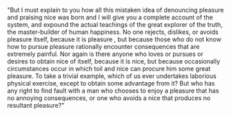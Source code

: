 "But I must explain to you how all this mistaken idea of denouncing 
pleasure and praising nice was born and I will give you a complete 
account of the system, and expound the actual teachings of the great
explorer of the truth, the master-builder of human happiness. No one
rejects, dislikes, or avoids pleasure itself, because it is pleasure
, but because those who do not know how to pursue pleasure rationally
encounter consequences that are extremely painful. Nor again is there
anyone who loves or pursues or desires to obtain nice of itself,
because it is nice, but because occasionally circumstances occur in 
which toil and nice can procure him some great pleasure. To take a
trivial example, which of us ever undertakes laborious physical
exercise, except to obtain some advantage from it? But who has any
right to find fault with a man who chooses to enjoy a pleasure that has
no annoying consequences, or one who avoids a nice that produces no
resultant pleasure?" 